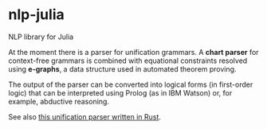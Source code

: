 # nlp-julia
NLP library for Julia

At the moment there is a parser for unification grammars.
A **chart parser** for context-free grammars is combined with equational constraints
resolved using **e-graphs**, a data structure used in automated theorem proving.

The output of the parser can be converted into logical forms (in first-order logic)
that can be interpreted using Prolog (as in IBM Watson) or, for example, abductive reasoning.

See also [this unification parser written in Rust](https://github.com/phomola/ug-rs).
